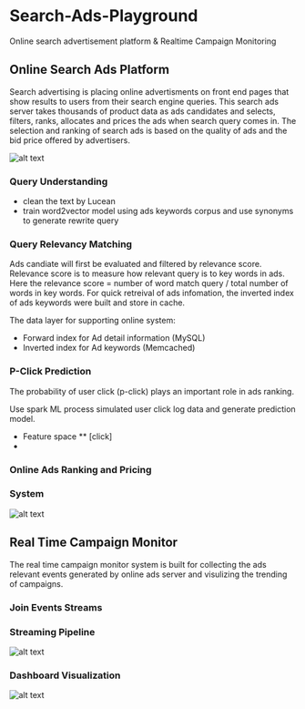 # Search-Ads-Playground
Online search advertisement platform &amp; Realtime Campaign Monitoring



## Online Search Ads Platform
Search advertising is placing online advertisments on front end pages that show results to users from their search engine queries. This search ads server takes thousands of product data as ads candidates and selects, filters, ranks, allocates and prices the ads when search query comes in. The selection and ranking of search ads is based on the quality of ads and the bid price offered by advertisers.


![alt text](https://s3-us-west-1.amazonaws.com/hello-mytest/Screen+Shot+2017-07-05+at+7.21.31+AM.png "Logo Title Text 1")


### Query Understanding
* clean the text by Lucean
* train word2vector model using ads keywords corpus and use synonyms to generate rewrite query

### Query Relevancy Matching
Ads candiate will first be evaluated and filtered by relevance score. Relevance score is to measure how relevant query is to key words in ads. Here the relevance score = number of word match query / total number of words in key words. For quick retreival of ads infomation, the inverted index of ads keywords were built and store in cache.


The data layer for supporting online system:
*  Forward index for Ad detail information (MySQL)
*  Inverted index for Ad keywords (Memcached)

### P-Click Prediction
The probability of user click (p-click) plays an important role in ads ranking.

Use spark ML process simulated user click log data and generate prediction model.
*  Feature space
** [click]
*


### Online Ads Ranking and Pricing


### System
![alt text](https://s3-us-west-1.amazonaws.com/hello-mytest/Screen+Shot+2017-07-05+at+7.36.09+AM.png "Logo Title Text 1")


## Real Time Campaign Monitor
The real time campaign monitor system is built for collecting the ads relevant events generated by online ads server and visulizing the trending of campaigns.

### Join Events Streams



### Streaming Pipeline
![alt text](https://s3-us-west-1.amazonaws.com/hello-mytest/Screen+Shot+2017-07-05+at+7.28.54+AM.png "Logo Title Text 1")


### Dashboard Visualization
![alt text](https://s3-us-west-1.amazonaws.com/hello-mytest/Screen+Shot+2017-07-05+at+7.13.12+AM.png "Logo Title Text 1")

